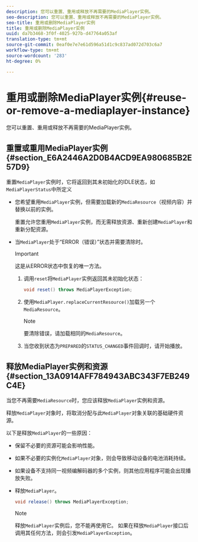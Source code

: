 ```yaml
---
description: 您可以重置、重用或释放不再需要的MediaPlayer实例。
seo-description: 您可以重置、重用或释放不再需要的MediaPlayer实例。
seo-title: 重用或删除MediaPlayer实例
title: 重用或删除MediaPlayer实例
uuid: da7b3468-3f0f-4025-927b-d47764a053af
translation-type: tm+mt
source-git-commit: 0eaf0e7e7e61d596a51d1c9c837ad072d703c6a7
workflow-type: tm+mt
source-wordcount: '283'
ht-degree: 0%

---
```



# 重用或删除MediaPlayer实例{#reuse-or-remove-a-mediaplayer-instance}

您可以重置、重用或释放不再需要的MediaPlayer实例。

## 重置或重用MediaPlayer实例{#section_E6A2446A2D0B4ACD9EA980685B2E57D9}

重置`MediaPlayer`实例时，它将返回到其未初始化的IDLE状态，如`MediaPlayerStatus`中所定义

* 您希望重用`MediaPlayer`实例，但需要加载新的`MediaResource`（视频内容）并替换以前的实例。

   重置允许您重用`MediaPlayer`实例，而无需释放资源、重新创建`MediaPlayer`和重新分配资源。

* 当`MediaPlayer`处于“ERROR（错误）”状态并需要清除时。

   >[!IMPORTANT]
   >
   >这是从ERROR状态中恢复的唯一方法。

   1. 调用`reset`将`MediaPlayer`实例返回其未初始化状态：

      ```java
      void reset() throws MediaPlayerException; 
      ```

   1. 使用`MediaPlayer.replaceCurrentResource()`加载另一个`MediaResource`。

      >[!NOTE]
      >
      >要清除错误，请加载相同的`MediaResource`。

   1. 当您收到状态为`PREPARED`的`STATUS_CHANGED`事件回调时，请开始播放。

## 释放MediaPlayer实例和资源{#section_13A0914AFF784943ABC343F7EB249C4E}

当您不再需要`MediaResource`时，您应该释放`MediaPlayer`实例和资源。

释放`MediaPlayer`对象时，将取消分配与此`MediaPlayer`对象关联的基础硬件资源。

以下是释放`MediaPlayer`的一些原因：

* 保留不必要的资源可能会影响性能。
* 如果不必要的实例化`MediaPlayer`对象，则会导致移动设备的电池消耗持续。
* 如果设备不支持同一视频编解码器的多个实例，则其他应用程序可能会出现播放失败。

* 释放`MediaPlayer`。

   ```java
   void release() throws MediaPlayerException;
   ```

   >[!NOTE]
   >
   >释放`MediaPlayer`实例后，您不能再使用它。 如果在释放`MediaPlayer`接口后调用其任何方法，则会引发`MediaPlayerException`。